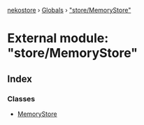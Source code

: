 [nekostore](../README.md) › [Globals](../globals.md) › ["store/MemoryStore"](_store_memorystore_.md)

# External module: "store/MemoryStore"

## Index

### Classes

* [MemoryStore](../classes/_store_memorystore_.memorystore.md)
